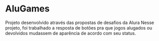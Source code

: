 # AluGames
Projeto desenvolvido através das propostas de desafios da Alura
Nesse projeto, foi trabalhado a resposta de botôes pra que jogos alugados ou devolvidos mudassem de aparência de acordo com seu status.
